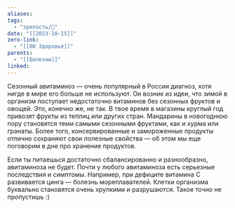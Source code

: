 ```yaml
---
aliases: 
tags:
  - "зрелость/🌱"
date: "[[2023-10-15]]"
zero-link:
  - "[[00 Здоровье]]"
parents:
  - "[[Болезни]]"
linked:
---
```

Cезонный авитаминоз — очень популярный в России диагноз, хотя нигде в мире его больше не используют. Он возник из идеи, что зимой в организм поступает недостаточно витаминов без сезонных фруктов и овощей. Это, конечно же, не так. В твое время в магазины круглый год привозят фрукты из теплиц или других стран. Мандарины в новогоднюю пору становятся теми самыми сезонными фруктами, как и хурма или гранаты. Более того, консервированные и замороженные продукты отлично сохраняют свои полезные свойства — об этом мы еще поговорим в дне про хранение продуктов.

Если ты питаешься достаточно сбалансированно и разнообразно, авитаминоза не будет. Почти у любого авитаминоза есть серьезные последствия и симптомы. Например, при дефиците витамина C развивается цинга — болезнь мореплавателей. Клетки организма буквально становятся очень хрупкими и разрушаются. Такое точно не пропустишь :)